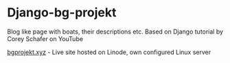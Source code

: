 # Django-bg-projekt
Blog like page with boats, their descriptions etc. Based on Django tutorial by Corey Schafer on YouTube

[bgprojekt.xyz](bgprojekt.xyz) - Live site hosted on Linode, own configured Linux server
